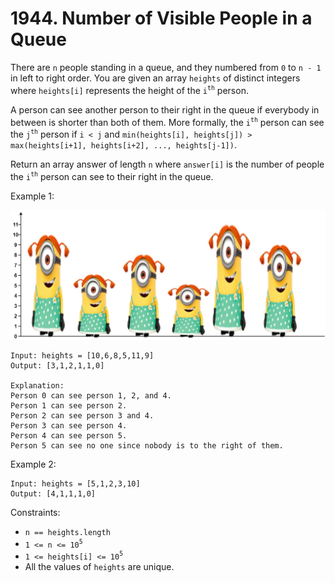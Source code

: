 # 1944. Number of Visible People in a Queue

There are `n` people standing in a queue, and they numbered from `0` to `n - 1` in left to right order. You are given an array `heights` of distinct integers where `heights[i]` represents the height of the `i`<sup>`th`</sup> person.

A person can see another person to their right in the queue if everybody in between is shorter than both of them. More formally, the `i`<sup>`th`</sup> person can see the `j`<sup>`th`</sup> person if `i < j` and `min(heights[i], heights[j]) > max(heights[i+1], heights[i+2], ..., heights[j-1])`.

Return an array answer of length `n` where `answer[i]` is the number of people the `i`<sup>`th`</sup> person can see to their right in the queue.


Example 1:

![](example_1.png)

    Input: heights = [10,6,8,5,11,9]
    Output: [3,1,2,1,1,0]

    Explanation:
    Person 0 can see person 1, 2, and 4.
    Person 1 can see person 2.
    Person 2 can see person 3 and 4.
    Person 3 can see person 4.
    Person 4 can see person 5.
    Person 5 can see no one since nobody is to the right of them.

Example 2:

    Input: heights = [5,1,2,3,10]
    Output: [4,1,1,1,0]

Constraints:

- `n == heights.length`
- `1 <= n <= 10`<sup>`5`</sup>
- `1 <= heights[i] <= 10`<sup>`5`</sup>
- All the values of `heights` are unique.